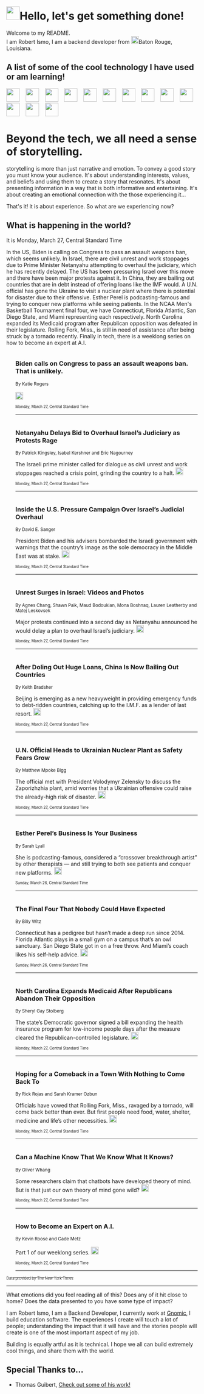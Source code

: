 <h1><img src="https://emojis.slackmojis.com/emojis/images/1643514375/3493/hot-coffee.gif?1643514375" width="35"/>Hello, let's get something done!</h1>

<p>Welcome to my README.<br/>
I am Robert Ismo, I am a backend developer from <img src="https://emojis.slackmojis.com/emojis/images/1638395689/50435/moulin_rouge.png?1638395689" width="20"/>Baton Rouge, Louisiana.</p>
<h2>A list of some of the cool technology I have used or am learning!</h2>
<p>
<img src="https://emojis.slackmojis.com/emojis/images/1643516091/21142/meow_bongotap.gif?1643516091" width="35" alt="">
<img src="https://img.shields.io/badge/Favorite%20Frontend%20Framework-SvelteKit-f83903" alt="">
<img src="https://img.shields.io/badge/Second%20Favorite-Vue-40b581" alt="">
<img src="https://img.shields.io/badge/Most%20Used%20Runtime-Nodejs-78b061" alt="">
<img src="https://emojis.slackmojis.com/emojis/images/1643517416/34482/fire.gif?1643517416" width="35" alt="">
<img src="https://img.shields.io/badge/Javascript%20But%20Better-Typescript-0078ca" alt="">
<img src="https://img.shields.io/badge/Favorite%20Language-Elixir-3e244d" alt="">
<img src="https://img.shields.io/badge/Containerize%20Everything-Docker-6ac9ef" alt="">
<img src="https://emojis.slackmojis.com/emojis/images/1643514596/5999/meow_party.gif?1643514596" width="35" alt="">
<img src="https://img.shields.io/badge/API%20Love%20Language-Graphql-de32a5" alt="">
<img src="https://img.shields.io/badge/Our%20Favorite%20Version%20Controller-Git-e94f33" alt="">
<img src="https://img.shields.io/badge/Favorite%20Database-Redis-d42d1d" alt="">
<img src="https://emojis.slackmojis.com/emojis/images/1643514559/5584/deployparrot.gif?1643514559" width="35" alt="">
<img src="https://img.shields.io/badge/Container%20Interstate-RabbitMQ-f66200" alt="">
<img src="https://img.shields.io/badge/Gotta%20Learn-Kubernetes-316adf" alt="">
<img src="https://img.shields.io/badge/Really%20Mature%20Now-WASM-654fef" alt="">
<img src="https://emojis.slackmojis.com/emojis/images/1666642497/61942/dance_vibe.gif?1666642497" width="35" alt="">
<img src="https://img.shields.io/badge/For%20My%20M1-ARM64-657d96" alt="">
<img src="https://img.shields.io/badge/Loving%20This%20So%20Much-TailwindCSS-17bcb5" alt="">
<img src="https://img.shields.io/badge/Cool%20Build%20Tool-Vite-f9cb24" alt="">
<img src="https://emojis.slackmojis.com/emojis/images/1669231376/62819/working-on-it.gif?1669231376" width="35" alt="">
<img src="https://img.shields.io/badge/Fun%20and%20Easy%20Database-MongoDB-5f8c49" alt="">
<img src="https://img.shields.io/badge/JS%20Life%20Support-NPM-c73737" alt="">
<img src="https://img.shields.io/badge/I%20Liked%20It-DynamoDB-0073b9" alt="">
<img src="https://emojis.slackmojis.com/emojis/images/1643514045/46/question.gif?1643514045" width="35" alt="">
<img src="https://img.shields.io/badge/cool-React-60d6f9" alt="">
<img src="https://img.shields.io/badge/Future%20Big%20Project-Lambda-f37e00" alt="">
<img src="https://img.shields.io/badge/NPM%20But%20Better-PNPM-f1aa07" alt="">
<img src="https://emojis.slackmojis.com/emojis/images/1643514943/9662/fbwow.gif?1643514943" width="35" alt="">
<img src="https://img.shields.io/badge/First%20Language-C-662079" alt="">
<img src="https://img.shields.io/badge/Where%20I%20Deploy%20Frontend-Vercel-000000" alt="">
<img src="https://img.shields.io/badge/Who%20Does%20not%20Want%20an%20App-Swift-f9492a" alt="">
<img src="https://emojis.slackmojis.com/emojis/images/1643514058/151/javascript.png?1643514058" width="35" alt="">
<img src="https://img.shields.io/badge/cool-Python-fbd542" alt="">
<img src="https://img.shields.io/badge/Favorite%20Something-Stripe-656cdc" alt="">
<img src="https://img.shields.io/badge/Of%20Course-HTML5-ed6327" alt="">
<img src="https://emojis.slackmojis.com/emojis/images/1660415405/60731/bomb.gif?1660415405" width="35" alt="">
<img src="https://img.shields.io/badge/hate-CSS-2964ec" alt="">
<img src="https://img.shields.io/badge/Learning-CircleCI-141215" alt="">
<img src="https://img.shields.io/badge/Learning-Rust-fbbb3b" alt="">
<img src="https://emojis.slackmojis.com/emojis/images/1660415397/60712/writing-hand.gif?1660415397" width="35" alt="">
<img src="https://img.shields.io/badge/Dev%20Browser%20of%20Choice-Firefox-cc4e26" alt="">
<img src="https://img.shields.io/badge/Recoverying%20From%20Windows-UNIX-1781e3" alt="">
<img src="https://img.shields.io/badge/LOVE-LogSeq-90c1c2" alt="">
<img src="https://emojis.slackmojis.com/emojis/images/1643514066/223/kirby.gif?1643514066" width="35" alt="">
<img src="https://img.shields.io/badge/Daily%20Driver-MacOS-e6e6e8" alt="">
<img src="https://img.shields.io/badge/Git%20Server-Github-000000" alt="">
<img src="https://img.shields.io/badge/enjoyable-EC2-f17428" alt="">
<img src="https://emojis.slackmojis.com/emojis/images/1643514239/2069/excited.gif?1643514239" width="35" alt="">
</p>
<h1>Beyond the tech, we all need a sense of storytelling.</h1>
<p>storytelling is more than just narrative and emotion. To convey a good story you must know your audience. It's about understanding interests, values, and beliefs and using them to create a story that resonates. It's about presenting information in a way that is both informative and entertaining. It's about creating an emotional connection with the those experiencing it...</p>
<p>That's it! it is about experience. So what are we experiencing now?</p>
<h2>What is happening in the world?</h2>
<p>It is Monday, March 27, Central Standard Time</p>
<p>
In the US, Biden is calling on Congress to pass an assault weapons ban, which seems unlikely. In Israel, there are civil unrest and work stoppages due to Prime Minister Netanyahu attempting to overhaul the judiciary, which he has recently delayed. The US has been pressuring Israel over this move and there have been major protests against it. In China, they are bailing out countries that are in debt instead of offering loans like the IMF would. A U.N. official has gone the Ukraine to visit a nuclear plant where there is potential for disaster due to their offensive. Esther Perel is podcasting-famous and trying to conquer new platforms while seeing patients. In the NCAA Men&#39;s Basketball Tournament final four, we have Connecticut, Florida Atlantic, San Diego State, and Miami representing each respectively. North Carolina expanded its Medicaid program after Republican opposition was defeated in their legislature. Rolling Fork, Miss., is still in need of assistance after being struck by a tornado recently. Finally in tech, there is a weeklong series on how to become an expert at A.I.</p>
<ol>
<img src="https://img.shields.io/badge/-us-blue" alt="">
<h3>Biden calls on Congress to pass an assault weapons ban. That is unlikely.</h3>
<sub>By Katie Rogers</sub>
<p>  <a href="https://nyti.ms/3Keb9uC"><img src="https://developer.nytimes.com/files/poweredby_nytimes_30b.png?v=1583354208352" height="20"></a></p>
<sub><sub>Monday, March 27, Central Standard Time</sub></sub>
<hr/>
<img src="https://img.shields.io/badge/-world-blue" alt="">
<h3>Netanyahu Delays Bid to Overhaul Israel’s Judiciary as Protests Rage</h3>
<sub>By Patrick Kingsley, Isabel Kershner and Eric Nagourney</sub>
<p>The Israeli prime minister called for dialogue as civil unrest and work stoppages reached a crisis point, grinding the country to a halt.  <a href="https://nyti.ms/40I5Vwz"><img src="https://developer.nytimes.com/files/poweredby_nytimes_30b.png?v=1583354208352" height="20"></a></p>
<sub><sub>Monday, March 27, Central Standard Time</sub></sub>
<hr/>
<img src="https://img.shields.io/badge/-us-blue" alt="">
<h3>Inside the U.S. Pressure Campaign Over Israel’s Judicial Overhaul</h3>
<sub>By David E. Sanger</sub>
<p>President Biden and his advisers bombarded the Israeli government with warnings that the country’s image as the sole democracy in the Middle East was at stake.  <a href="https://nyti.ms/3G0ddnh"><img src="https://developer.nytimes.com/files/poweredby_nytimes_30b.png?v=1583354208352" height="20"></a></p>
<sub><sub>Monday, March 27, Central Standard Time</sub></sub>
<hr/>
<img src="https://img.shields.io/badge/-world-blue" alt="">
<h3>Unrest Surges in Israel: Videos and Photos</h3>
<sub>By Agnes Chang, Shawn Paik, Maud Bodoukian, Mona Boshnaq, Lauren Leatherby and Matej Leskovsek</sub>
<p>Major protests continued into a second day as Netanyahu announced he would delay a plan to overhaul Israel’s judiciary.  <a href="https://nyti.ms/3FUk2Xq"><img src="https://developer.nytimes.com/files/poweredby_nytimes_30b.png?v=1583354208352" height="20"></a></p>
<sub><sub>Monday, March 27, Central Standard Time</sub></sub>
<hr/>
<img src="https://img.shields.io/badge/-business-blue" alt="">
<h3>After Doling Out Huge Loans, China Is Now Bailing Out Countries</h3>
<sub>By Keith Bradsher</sub>
<p>Beijing is emerging as a new heavyweight in providing emergency funds to debt-ridden countries, catching up to the I.M.F. as a lender of last resort.  <a href="https://nyti.ms/3JNtVHC"><img src="https://developer.nytimes.com/files/poweredby_nytimes_30b.png?v=1583354208352" height="20"></a></p>
<sub><sub>Monday, March 27, Central Standard Time</sub></sub>
<hr/>
<img src="https://img.shields.io/badge/-world-blue" alt="">
<h3>U.N. Official Heads to Ukrainian Nuclear Plant as Safety Fears Grow</h3>
<sub>By Matthew Mpoke Bigg</sub>
<p>The official met with President Volodymyr Zelensky to discuss the Zaporizhzhia plant, amid worries that a Ukrainian offensive could raise the already-high risk of disaster.  <a href="https://nyti.ms/3KeztMX"><img src="https://developer.nytimes.com/files/poweredby_nytimes_30b.png?v=1583354208352" height="20"></a></p>
<sub><sub>Monday, March 27, Central Standard Time</sub></sub>
<hr/>
<img src="https://img.shields.io/badge/-business-blue" alt="">
<h3>Esther Perel’s Business Is Your Business</h3>
<sub>By Sarah Lyall</sub>
<p>She is podcasting-famous, considered a “crossover breakthrough artist” by other therapists — and still trying to both see patients and conquer new platforms.  <a href="https://nyti.ms/42JegBN"><img src="https://developer.nytimes.com/files/poweredby_nytimes_30b.png?v=1583354208352" height="20"></a></p>
<sub><sub>Sunday, March 26, Central Standard Time</sub></sub>
<hr/>
<img src="https://img.shields.io/badge/-sports-blue" alt="">
<h3>The Final Four That Nobody Could Have Expected</h3>
<sub>By Billy Witz</sub>
<p>Connecticut has a pedigree but hasn’t made a deep run since 2014. Florida Atlantic plays in a small gym on a campus that’s an owl sanctuary. San Diego State got in on a free throw. And Miami’s coach likes his self-help advice.  <a href="https://nyti.ms/3LXwmKm"><img src="https://developer.nytimes.com/files/poweredby_nytimes_30b.png?v=1583354208352" height="20"></a></p>
<sub><sub>Sunday, March 26, Central Standard Time</sub></sub>
<hr/>
<img src="https://img.shields.io/badge/-us-blue" alt="">
<h3>North Carolina Expands Medicaid After Republicans Abandon Their Opposition</h3>
<sub>By Sheryl Gay Stolberg</sub>
<p>The state’s Democratic governor signed a bill expanding the health insurance program for low-income people days after the measure cleared the Republican-controlled legislature.  <a href="https://nyti.ms/3FVtnOO"><img src="https://developer.nytimes.com/files/poweredby_nytimes_30b.png?v=1583354208352" height="20"></a></p>
<sub><sub>Monday, March 27, Central Standard Time</sub></sub>
<hr/>
<img src="https://img.shields.io/badge/-us-blue" alt="">
<h3>Hoping for a Comeback in a Town With Nothing to Come Back To</h3>
<sub>By Rick Rojas and Sarah Kramer Ozbun</sub>
<p>Officials have vowed that Rolling Fork, Miss., ravaged by a tornado, will come back better than ever. But first people need food, water, shelter, medicine and life’s other necessities.  <a href="https://nyti.ms/3TL23Zn"><img src="https://developer.nytimes.com/files/poweredby_nytimes_30b.png?v=1583354208352" height="20"></a></p>
<sub><sub>Monday, March 27, Central Standard Time</sub></sub>
<hr/>
<img src="https://img.shields.io/badge/-science-blue" alt="">
<h3>Can a Machine Know That We Know What It Knows?</h3>
<sub>By Oliver Whang</sub>
<p>Some researchers claim that chatbots have developed theory of mind. But is that just our own theory of mind gone wild?  <a href="https://nyti.ms/3FVSLUN"><img src="https://developer.nytimes.com/files/poweredby_nytimes_30b.png?v=1583354208352" height="20"></a></p>
<sub><sub>Monday, March 27, Central Standard Time</sub></sub>
<hr/>
<img src="https://img.shields.io/badge/-technology-blue" alt="">
<h3>How to Become an Expert on A.I.</h3>
<sub>By Kevin Roose and Cade Metz</sub>
<p>Part 1 of our weeklong series.  <a href="https://nyti.ms/3LTvVAG"><img src="https://developer.nytimes.com/files/poweredby_nytimes_30b.png?v=1583354208352" height="20"></a></p>
<sub><sub>Monday, March 27, Central Standard Time</sub></sub>
<hr/>
</ol>
<a href="https://developer.nytimes.com"><sub><sub>Data provided by The New York Times</sub></sub></a>
<hr/>
<p>What emotions did you feel reading all of this? Does any of it hit close to home? Does the data presented to you have some type of impact?</p>
<p>I am Robert Ismo, I am a Backend Developer, I currently work at <a href="https://gnomic.education/">Gnomic</a>, I build education software. The experiences I create will touch a lot of people; understanding the impact that it will have and the stories people will create is one of the most important aspect of my job.</p>
<p>Building is equally artful as it is technical. I hope we all can build extremely cool things, and share them with the world.</p>
<h2>Special Thanks to...</h2>
<ul>
<li>Thomas Guibert, <a href="https://github.com/thmsgbrt/thmsgbrt">Check out some of his work!</a></li>
</ul>